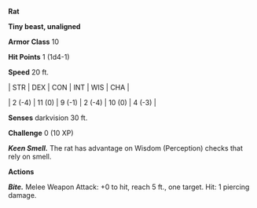 **Rat**

**Tiny beast, unaligned**

**Armor Class** 10

**Hit Points** 1 (1d4-1)

**Speed** 20 ft.

|   STR   |   DEX   |   CON   |   INT   |   WIS   |   CHA   |
  
| 2 (-4) | 11 (0) | 9 (-1) | 2 (-4) | 10 (0) | 4 (-3) |

**Senses** darkvision 30 ft.

**Challenge** 0 (10 XP)

***Keen Smell.*** The rat has advantage on Wisdom (Perception) checks that rely on smell.

**Actions**

***Bite.*** Melee Weapon Attack: +0 to hit, reach 5 ft., one target. Hit: 1 piercing damage.

